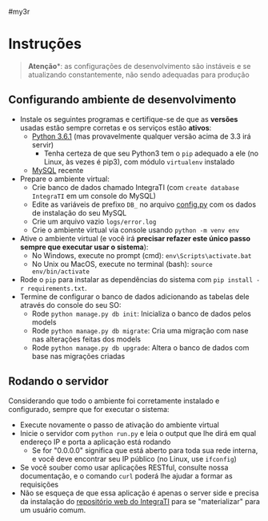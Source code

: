 #my3r

# Instruções

> **Atenção***: as configurações de desenvolvimento são instáveis e se atualizando constantemente, não sendo adequadas para produção

## Configurando ambiente de desenvolvimento

- Instale os seguintes programas e certifique-se de que as **versões** usadas estão sempre corretas e os serviços estão **ativos**:
    - [Python 3.6.1](https://www.python.org/downloads/release/python-361) (mas provavelmente qualquer versão acima de 3.3 irá servir)
        - Tenha certeza de que seu Python3 tem o ```pip``` adequado a ele (no Linux, às vezes é pip3), com módulo ```virtualenv``` instalado
    - [MySQL](https://dev.mysql.com/downloads/installer/) recente
- Prepare o ambiente virtual:
    - Crie banco de dados chamado IntegraTI (com ```create database IntegraTI``` em um console do MySQL)
    - Edite as variáveis de prefixo ```DB_``` no arquivo [config.py](./config.py) com os dados de instalação do seu MySQL
    - Crie um arquivo vazio ```logs/error.log```
    - Crie o ambiente virtual via console usando ```python -m venv env```
- Ative o ambiente virtual (e você irá **precisar refazer este único passo sempre que executar usar o sistema**):
    - No Windows, execute no prompt (cmd): ```env\Scripts\activate.bat```
    - No Unix ou MacOS, execute no terminal (bash): ```source env/bin/activate```
- Rode o ```pip``` para instalar as dependências do sistema com ```pip install -r requirements.txt```.
- Termine de configurar o banco de dados adicionando as tabelas dele através do console do seu SO:
    - Rode ```python manage.py db init```: Inicializa o banco de dados pelos models
    - Rode ```python manage.py db migrate```: Cria uma migração com nase nas alterações feitas dos models
    - Rode ```python manage.py db upgrade```: Altera o banco de dados com base nas migrações criadas

## Rodando o servidor

Considerando que todo o ambiente foi corretamente instalado e configurado, sempre que for executar o sistema:

- Execute novamente o passo de ativação do ambiente virtual
- Inicie o servidor com ```python run.py``` e leia o output que lhe dirá em qual endereço IP e porta a aplicação está rodando
    - Se for "0.0.0.0" significa que está aberto para toda sua rede interna, e você deve encontrar seu IP público (no Linux, use ```ifconfig```)
- Se você souber como usar aplicações RESTful, consulte nossa documentação, e o comando ```curl``` poderá lhe ajudar a formar as requisições
- Não se esqueça de que essa aplicação é apenas o server side e precisa da instalação do [repositório web do IntegraTI](https://github.com/discentes-imd/IntegraTI-Web) para se "materializar" para um usuário comum.